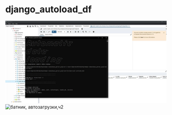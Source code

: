# django_autoload_df

![Screen_bat](https://github.com/DanZak91/django_autoload_df/blob/main/%D0%B1%D0%B0%D1%82%D0%BD%D0%B8%D0%BA%2C%20%D0%B0%D0%B2%D1%82%D0%BE%D0%B7%D0%B0%D0%B3%D1%80%D1%83%D0%B7%D0%BA%D0%B8%2C%D1%871.JPG)
![батник, автозагрузки,ч2](https://github.com/DanZak91/django_autoload_df/assets/105082668/eeb23f4a-f83e-40ad-8f99-df6e8667bc52)

